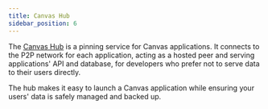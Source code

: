 ```yaml
---
title: Canvas Hub
sidebar_position: 6
---
```


The [Canvas Hub](https://canvas-hub.fly.dev/) is a pinning service for
Canvas applications. It connects to the P2P network for each
application, acting as a hosted peer and serving applications'
API and database, for developers who prefer not to serve data to their
users directly.

The hub makes it easy to launch a Canvas application while ensuring
your users' data is safely managed and backed up.
